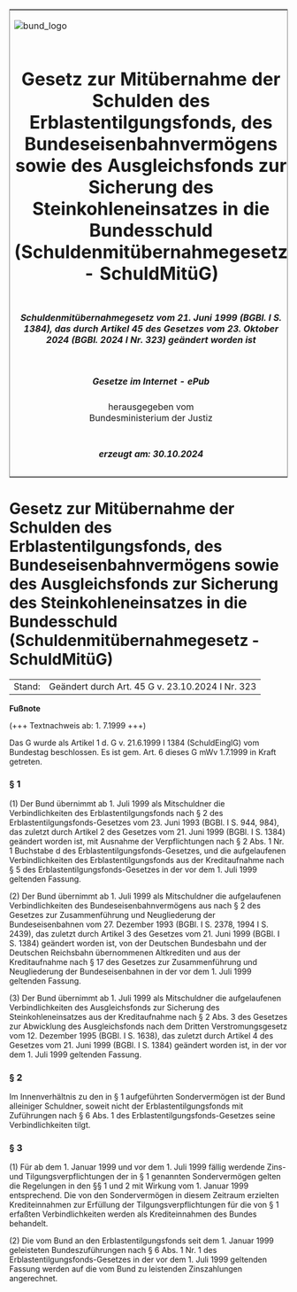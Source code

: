<span id="DECKBLATT.html"></span>

<table border="0" frame="border" width="100%">

<tr valign="top">

<td align="left">

![bund\_logo](BfJ_2021_Web_de_de.gif)

</td>

<td align="right">

 

</td>

</tr>

<tr align="center" valign="middle">

<td colspan="2">

# Gesetz zur Mitübernahme der Schulden des Erblastentilgungsfonds, des Bundeseisenbahnvermögens sowie des Ausgleichsfonds zur Sicherung des Steinkohleneinsatzes in die Bundesschuld (Schuldenmitübernahmegesetz - SchuldMitüG)

</td>

</tr>

<tr align="center" valign="middle">

<td colspan="2">

##### Schuldenmitübernahmegesetz vom 21. Juni 1999 (BGBl. I S. 1384), das durch Artikel 45 des Gesetzes vom 23. Oktober 2024 (BGBl. 2024 I Nr. 323) geändert worden ist

</td>

</tr>

<tr align="center" valign="middle">

<td colspan="2">

  
  

##### Gesetze im Internet - ePub  
  
herausgegeben vom  
Bundesministerium der Justiz

</td>

</tr>

<tr align="center" valign="bottom">

<td colspan="2">

  
  

##### erzeugt am: 30.10.2024

</td>

</tr>

</table>

<span id="BJNR138410999.html"></span>

# Gesetz zur Mitübernahme der Schulden des Erblastentilgungsfonds, des Bundeseisenbahnvermögens sowie des Ausgleichsfonds zur Sicherung des Steinkohleneinsatzes in die Bundesschuld (Schuldenmitübernahmegesetz - SchuldMitüG)

<div>

<div class="jnhtml">

|        |                                                  |
| ------ | ------------------------------------------------ |
| Stand: | Geändert durch Art. 45 G v. 23.10.2024 I Nr. 323 |

</div>

</div>

<div>

  
**Fußnote**

<div class="jnhtml">

<div>

<div class="jurAbsatz">

(+++ Textnachweis ab: 1. 7.1999 +++)

</div>

<div class="jurAbsatz">

  
Das G wurde als Artikel 1 d. G v. 21.6.1999 I 1384 (SchuldEinglG) vom
Bundestag beschlossen. Es ist gem. Art. 6 dieses G mWv 1.7.1999 in Kraft
getreten.

</div>

</div>

</div>

</div>

<span id="BJNR138410999BJNE000100305.html"></span>

### § 1  

<div>

<div class="jnhtml">

<div>

<div class="jurAbsatz">

(1) Der Bund übernimmt ab 1. Juli 1999 als Mitschuldner die
Verbindlichkeiten des Erblastentilgungsfonds nach § 2 des
Erblastentilgungsfonds-Gesetzes vom 23. Juni 1993 (BGBl. I S. 944, 984),
das zuletzt durch Artikel 2 des Gesetzes vom 21. Juni 1999 (BGBl. I S.
1384) geändert worden ist, mit Ausnahme der Verpflichtungen nach § 2
Abs. 1 Nr. 1 Buchstabe d des Erblastentilgungsfonds-Gesetzes, und die
aufgelaufenen Verbindlichkeiten des Erblastentilgungsfonds aus der
Kreditaufnahme nach § 5 des Erblastentilgungsfonds-Gesetzes in der vor
dem 1. Juli 1999 geltenden Fassung.

</div>

<div class="jurAbsatz">

(2) Der Bund übernimmt ab 1. Juli 1999 als Mitschuldner die
aufgelaufenen Verbindlichkeiten des Bundeseisenbahnvermögens aus nach §
2 des Gesetzes zur Zusammenführung und Neugliederung der
Bundeseisenbahnen vom 27. Dezember 1993 (BGBl. I S. 2378, 1994 I S.
2439), das zuletzt durch Artikel 3 des Gesetzes vom 21. Juni 1999 (BGBl.
I S. 1384) geändert worden ist, von der Deutschen Bundesbahn und der
Deutschen Reichsbahn übernommenen Altkrediten und aus der Kreditaufnahme
nach § 17 des Gesetzes zur Zusammenführung und Neugliederung der
Bundeseisenbahnen in der vor dem 1. Juli 1999 geltenden Fassung.

</div>

<div class="jurAbsatz">

(3) Der Bund übernimmt ab 1. Juli 1999 als Mitschuldner die
aufgelaufenen Verbindlichkeiten des Ausgleichsfonds zur Sicherung des
Steinkohleneinsatzes aus der Kreditaufnahme nach § 2 Abs. 3 des Gesetzes
zur Abwicklung des Ausgleichsfonds nach dem Dritten Verstromungsgesetz
vom 12. Dezember 1995 (BGBl. I S. 1638), das zuletzt durch Artikel 4 des
Gesetzes vom 21. Juni 1999 (BGBl. I S. 1384) geändert worden ist, in der
vor dem 1. Juli 1999 geltenden Fassung.

</div>

</div>

</div>

</div>

<span id="BJNR138410999BJNE000200305.html"></span>

### § 2  

<div>

<div class="jnhtml">

<div>

<div class="jurAbsatz">

Im Innenverhältnis zu den in § 1 aufgeführten Sondervermögen ist der
Bund alleiniger Schuldner, soweit nicht der Erblastentilgungsfonds mit
Zuführungen nach § 6 Abs. 1 des Erblastentilgungsfonds-Gesetzes seine
Verbindlichkeiten tilgt.

</div>

</div>

</div>

</div>

<span id="BJNR138410999BJNE000300305.html"></span>

### § 3  

<div>

<div class="jnhtml">

<div>

<div class="jurAbsatz">

(1) Für ab dem 1. Januar 1999 und vor dem 1. Juli 1999 fällig werdende
Zins- und Tilgungsverpflichtungen der in § 1 genannten Sondervermögen
gelten die Regelungen in den §§ 1 und 2 mit Wirkung vom 1. Januar 1999
entsprechend. Die von den Sondervermögen in diesem Zeitraum erzielten
Krediteinnahmen zur Erfüllung der Tilgungsverpflichtungen für die von §
1 erfaßten Verbindlichkeiten werden als Krediteinnahmen des Bundes
behandelt.

</div>

<div class="jurAbsatz">

(2) Die vom Bund an den Erblastentilgungsfonds seit dem 1. Januar 1999
geleisteten Bundeszuführungen nach § 6 Abs. 1 Nr. 1 des
Erblastentilgungsfonds-Gesetzes in der vor dem 1. Juli 1999 geltenden
Fassung werden auf die vom Bund zu leistenden Zinszahlungen angerechnet.

</div>

</div>

</div>

</div>
